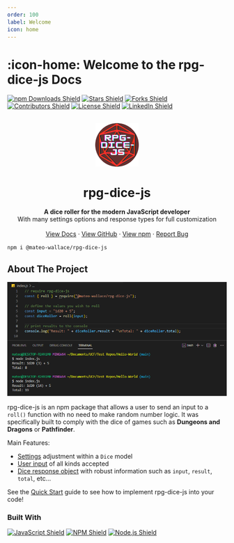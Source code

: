 ```yaml
---
order: 100
label: Welcome
icon: home
---
```


# :icon-home: Welcome to the rpg-dice-js Docs

<!-- SHIELDS -->

[![npm Downloads Shield](https://img.shields.io/npm/dt/@mateo-wallace/rpg-dice-js?style=flat-square&logo=npm)](https://www.npmjs.com/package/@mateo-wallace/rpg-dice-js) [![Stars Shield](https://img.shields.io/github/stars/Mateo-Wallace/rpg-dice-js.svg?style=flat-square&color=blue&logo=github)](https://github.com/Mateo-Wallace/rpg-dice-js/stargazers) [![Forks Shield](https://img.shields.io/github/forks/Mateo-Wallace/rpg-dice-js.svg?style=flat-square&logo=github)](https://github.com/Mateo-Wallace/rpg-dice-js/network/members) [![Contributors Shield](https://img.shields.io/github/contributors/Mateo-Wallace/rpg-dice-js.svg?style=flat-square&color=success&logo=github)](https://github.com/Mateo-Wallace/rpg-dice-js/graphs/contributors) [![License Shield](https://img.shields.io/github/license/Mateo-Wallace/rpg-dice-js.svg?style=flat-square)](https://github.com/Mateo-Wallace/rpg-dice-js/blob/main/LICENSE) [![LinkedIn Shield](https://img.shields.io/badge/LinkedIn-555555?style=flat-square&logo=linkedin)](https://www.linkedin.com/in/mateo-wallace/)

<!-- PROJECT LOGO & HEADER -->
<br />
<div align="center">
<img src="./img/rpg-dice-js-400-circle.png" alt="rpg dice logo" width="100" height="100">

  <h1 align="center"><strong>rpg-dice-js</strong></h1>

  <p align="center">
    <strong>A dice roller for the modern JavaScript developer</strong>
    <br />
    With many settings options and response types for full customization
    <br />
    <br />
    <a href="https://mateo-wallace.github.io/rpg-dice-js/">View Docs</a>
    ·
    <a href="https://github.com/Mateo-Wallace/rpg-dice-js">View GitHub</a>
    ·
    <a href="https://www.npmjs.com/package/@mateo-wallace/rpg-dice-js">View npm</a>
    ·
    <a href="https://github.com/Mateo-Wallace/rpg-dice-js/issues">Report Bug</a>
  </p>
</div>

```
npm i @mateo-wallace/rpg-dice-js
```

<!-- ABOUT THE PROJECT -->

## About The Project

![example dice roller in effect](./img/exRoll.png)

rpg-dice-js is an npm package that allows a user to send an input to a `roll()` function with no need to make random number logic. It was specifically built to comply with the dice of games such as **Dungeons and Dragons** or **Pathfinder**.

Main Features:

- [Settings](https://mateo-wallace.github.io/rpg-dice-js/diceclass/#settings) adjustment within a `Dice` model
- [User input](https://mateo-wallace.github.io/rpg-dice-js/rollfunction/#valid-inputs) of all kinds accepted
- [Dice response object](https://mateo-wallace.github.io/rpg-dice-js/rollfunction/#output) with robust information such as `input`, `result`, `total`, etc...

See the [Quick Start](https://mateo-wallace.github.io/rpg-dice-js/quickstart/) guide to see how to implement rpg-dice-js into your code!

### Built With

[![JavaScript Shield](https://img.shields.io/badge/JavaScript-F7DF1E?&style=flat-square&logo=javascript&logoColor=272727)](https://developer.mozilla.org/en-US/docs/Web/JavaScript) [![NPM Shield](https://img.shields.io/badge/NPM-333333?&style=flat-square&logo=npm&logoColor=white)](https://www.npmjs.com/) [![Node.js Shield](https://img.shields.io/badge/Node.js-339933?&style=flat-square&logo=node.js&logoColor=white)](https://nodejs.org/en/)
